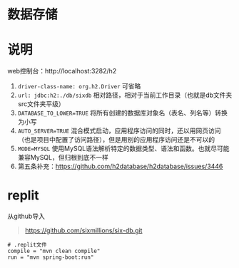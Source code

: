 # 数据存储

# 说明

web控制台：http://localhost:3282/h2

1. `driver-class-name: org.h2.Driver` 可省略
2. `url: jdbc:h2:./db/sixdb` 相对路径，相对于当前工作目录（也就是db文件夹src文件夹平级）
3. `DATABASE_TO_LOWER=TRUE` 将所有创建的数据库对象名（表名、列名等）转换为小写
4. `AUTO_SERVER=TRUE` 混合模式启动，应用程序访问的同时，还以用网页访问（也是项目中配置了访问路径），但是用别的应用程序访问还是不可以的
5. `MODE=MYSQL` 使用MySQL语法解析特定的数据类型、语法和函数。也就尽可能兼容MySQL，但归根到底不一样
6. 第五条补充：https://github.com/h2database/h2database/issues/3446

# replit

从github导入

> https://github.com/sixmillions/six-db.git

```
# .replit文件
compile = "mvn clean compile"
run = "mvn spring-boot:run"
```